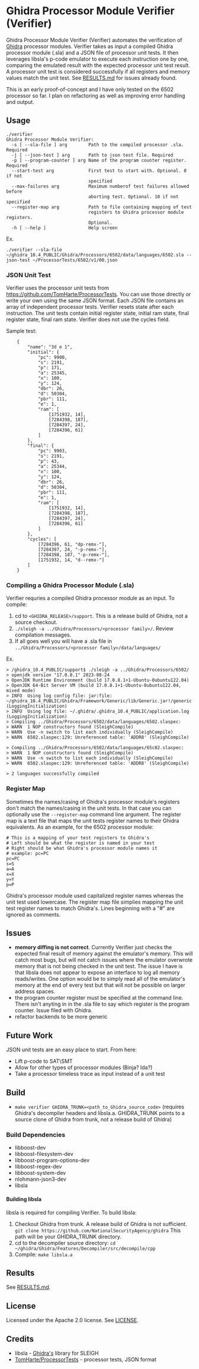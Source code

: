 # Ghidra Processor Module Verifier (Verifier)

Ghidra Processor Module Verifier (Verifier) automates the verification of [Ghidra](https://github.com/NationalSecurityAgency/ghidra) processor modules. Verifier takes as input a compiled Ghidra processor module (.sla) and a JSON file of processor unit tests. It then leverages libsla's p-code emulator to execute each instruction one by one, comparing the emulated result with the expected processor unit test result. A processor unit test is considered successfully if all registers and memory values match the unit test. See [RESULTS.md](RESULTS.md) for issues already found.

This is an early proof-of-concept and I have only tested on the 6502 processor so far. I plan on refactoring as well as improving error handling and output.

## Usage
```
./verifier
Ghidra Processor Module Verifier:
  -s [ --sla-file ] arg        Path to the compiled processor .sla. Required
  -j [ --json-test ] arg       Path to json test file. Required
  -p [ --program-counter ] arg Name of the program counter register. Required
  --start-test arg             First test to start with. Optional. 0 if not
                               specified
  --max-failures arg           Maximum numberof test failures allowed before
                               aborting test. Optional. 10 if not specified
  --register-map arg           Path to file containing mapping of test
                               registers to Ghidra processor module registers.
                               Optional.
  -h [ --help ]                Help screen

```

Ex.

`./verifier --sla-file ~/ghidra_10.4_PUBLIC/Ghidra/Processors/6502/data/languages/6502.sla --json-test ~/ProcessorTests/6502/v1/00.json`

### JSON Unit Test
Verifier uses the processor unit tests from https://github.com/TomHarte/ProcessorTests. You can use those directly or write your own using the same JSON format. Each JSON file contains an array of independent processor tests. Verifier resets state after each instruction. The unit tests contain initial register state, initial ram state, final register state, final ram state. Verifier does not use the cycles field.

Sample test:
```
    {
    	"name": "3d e 1",
    	"initial": {
    		"pc": 9900,
    		"s": 2191,
    		"p": 171,
    		"a": 25345,
    		"x": 100,
    		"y": 124,
    		"dbr": 26,
    		"d": 50304,
    		"pbr": 111,
    		"e": 1,
    		"ram": [
    			[1751932, 14],
    			[7284398, 187],
    			[7284397, 24],
    			[7284396, 61]
    		]
    	},
    	"final": {
    		"pc": 9903,
    		"s": 2191,
    		"p": 43,
    		"a": 25344,
    		"x": 100,
    		"y": 124,
    		"dbr": 26,
    		"d": 50304,
    		"pbr": 111,
    		"e": 1,
    		"ram": [
    			[1751932, 14],
    			[7284398, 187],
    			[7284397, 24],
    			[7284396, 61]
    		]
    	},
    	"cycles": [
    		[7284396, 61, "dp-remx-"],
    		[7284397, 24, "-p-remx-"],
    		[7284398, 187, "-p-remx-"],
    		[1751932, 14, "d--remx-"]
    	]
    }
```

### Compiling a Ghidra Processor Module (.sla)
Verifier requries a compiled Ghidra processor module as an input. To compile:

1) cd to `<GHIDRA_RELEASE>/support`. This is a release build of Ghidra, not a source checkout.
2) `./sleigh -a ../Ghidra/Processors/<processor family>/`. Review compilation messages.
3) If all goes well you will have a .sla file in `../Ghidra/Processors/<processor family>/data/languages/`

Ex.
```
> /ghidra_10.4_PUBLIC/support$ ./sleigh -a ../Ghidra/Processors/6502/
> openjdk version "17.0.8.1" 2023-08-24
> OpenJDK Runtime Environment (build 17.0.8.1+1-Ubuntu-0ubuntu122.04)
> OpenJDK 64-Bit Server VM (build 17.0.8.1+1-Ubuntu-0ubuntu122.04, mixed mode)
> INFO  Using log config file: jar:file: ~/ghidra_10.4_PUBLIC/Ghidra/Framework/Generic/lib/Generic.jar!/generic.log4j.xml (LoggingInitialization)
> INFO  Using log file: ~/.ghidra/.ghidra_10.4_PUBLIC/application.log (LoggingInitialization)
> Compiling ../Ghidra/Processors/6502/data/languages/6502.slaspec:
> WARN  1 NOP constructors found (SleighCompile)
> WARN  Use -n switch to list each individually (SleighCompile)
> WARN  6502.slaspec:129: Unreferenced table: 'ADDR8' (SleighCompile)

> Compiling ../Ghidra/Processors/6502/data/languages/65c02.slaspec:
> WARN  1 NOP constructors found (SleighCompile)
> WARN  Use -n switch to list each individually (SleighCompile)
> WARN  6502.slaspec:129: Unreferenced table: 'ADDR8' (SleighCompile)

> 2 languages successfully compiled
```

### Register Map
Sometimes the names/casing of Ghidra's processor module's registers don't match the names/casing in the unit tests. In that case you can optionally use the `--register-map` command line argument. The register map is a text file that maps the unit tests register names to their Ghidra equivalents. As an example, for the 6502 processor module:

```
# This is a mapping of your test registers to Ghidra's
# Left should be what the register is named in your test
# Right should be what Ghidra's processor module names it
# example: pc=PC
pc=PC
s=S
a=A
x=X
y=Y
p=P
```
Ghidra's processor module used capitalized register names whereas the unit test used lowercase. The register map file simplies mapping the unit test register names to match Ghidra's. Lines beginning with a "#" are ignored as comments.

## Issues
- **memory diffing is not correct**. Currently Verifier just checks the expected final result of memory against the emulator's memory. This will catch most bugs, but will not catch issues where the emulator overwrote memory that is not being checked in the unit test. The issue I have is that libsla does not appear to expose an interface to log all memory reads/writes. One option would be to simply read all of the emulator's memory at the end of every test but that will not be possible on larger address spaces.
- the program counter register must be specified at the command line. There isn't anyting in in the .sla file to say which register is the program counter. Issue filed with Ghidra.
- refactor backends to be more generic

## Future Work
JSON unit tests are an easy place to start. From here:

- Lift p-code to SAT\SMT
- Allow for other types of processor modules (Binja? Ida?)
- Take a processor timeless trace as input instead of a unit test

## Build
- `make verifier GHIDRA_TRUNK=<path_to_Ghidra_source_code>` (requires Ghidra's decompiler headers and libsla.a. GHIDRA_TRUNK points to a source clone of Ghidra from trunk, not a release build of Ghidra)

### Build Dependencies
- libboost-dev
- libboost-filesystem-dev
- libboost-program-options-dev
- libboost-regex-dev
- libboost-system-dev
- nlohmann-json3-dev
- libsla

#### Building libsla
libsla is required for compiling Verifier. To build libsla:
1) Checkout Ghidra from trunk. A release build of Ghidra is not sufficient. `git clone https://github.com/NationalSecurityAgency/ghidra` This path will be your GHIDRA_TRUNK directory.
2) cd to the decompiler source directory: `cd ~/ghidra/Ghidra/Features/Decompiler/src/decompile/cpp`
3) Compile: `make libsla.a`

## Results
See [RESULTS.md](RESULTS.md).

## License
Licensed under the Apache 2.0 license. See [LICENSE](LICENSE).

## Credits
* libsla - [Ghidra's](https://github.com/NationalSecurityAgency/ghidra) library for SLEIGH
* [TomHarte/ProcessorTests](https://github.com/TomHarte/ProcessorTests/issues) - processor tests, JSON format
